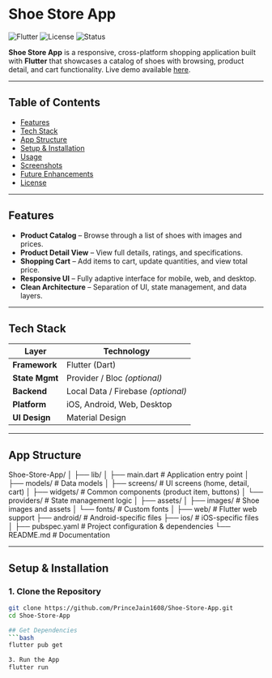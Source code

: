 #  Shoe Store App

![Flutter](https://img.shields.io/badge/Flutter-Dart-02569B)
![License](https://img.shields.io/badge/License-MIT-green)
![Status](https://img.shields.io/badge/Status-Active-success)

**Shoe Store App** is a responsive, cross-platform shopping application built with **Flutter** that showcases a catalog of shoes with browsing, product detail, and cart functionality. Live demo available [here](https://shop-app-a2379.web.app).

---

##  Table of Contents

- [Features](#-features)  
- [Tech Stack](#-tech-stack)  
- [App Structure](#-app-structure)  
- [Setup & Installation](#-setup--installation)  
- [Usage](#-usage)  
- [Screenshots](#-screenshots)  
- [Future Enhancements](#-future-enhancements)  
- [License](#-license)  

---

##  Features

- **Product Catalog** – Browse through a list of shoes with images and prices.  
- **Product Detail View** – View full details, ratings, and specifications.  
- **Shopping Cart** – Add items to cart, update quantities, and view total price.  
- **Responsive UI** – Fully adaptive interface for mobile, web, and desktop.  
- **Clean Architecture** – Separation of UI, state management, and data layers.  

---

##  Tech Stack

| Layer         | Technology           |
|----------------|----------------------|
| **Framework**  | Flutter (Dart)       |
| **State Mgmt** | Provider / Bloc *(optional)* |
| **Backend**    | Local Data / Firebase *(optional)* |
| **Platform**   | iOS, Android, Web, Desktop |
| **UI Design**  | Material Design      |

---

##  App Structure
Shoe-Store-App/
│
├── lib/
│ ├── main.dart # Application entry point
│ ├── models/ # Data models
│ ├── screens/ # UI screens (home, detail, cart)
│ ├── widgets/ # Common components (product item, buttons)
│ └── providers/ # State management logic
│
├── assets/
│ ├── images/ # Shoe images and assets
│ └── fonts/ # Custom fonts
│
├── web/ # Flutter web support
├── android/ # Android-specific files
├── ios/ # iOS-specific files
│
├── pubspec.yaml # Project configuration & dependencies
└── README.md # Documentation


---

##  Setup & Installation

### 1. Clone the Repository
```bash
git clone https://github.com/PrinceJain1608/Shoe-Store-App.git
cd Shoe-Store-App

## Get Dependencies
```bash
flutter pub get

3. Run the App
flutter run
